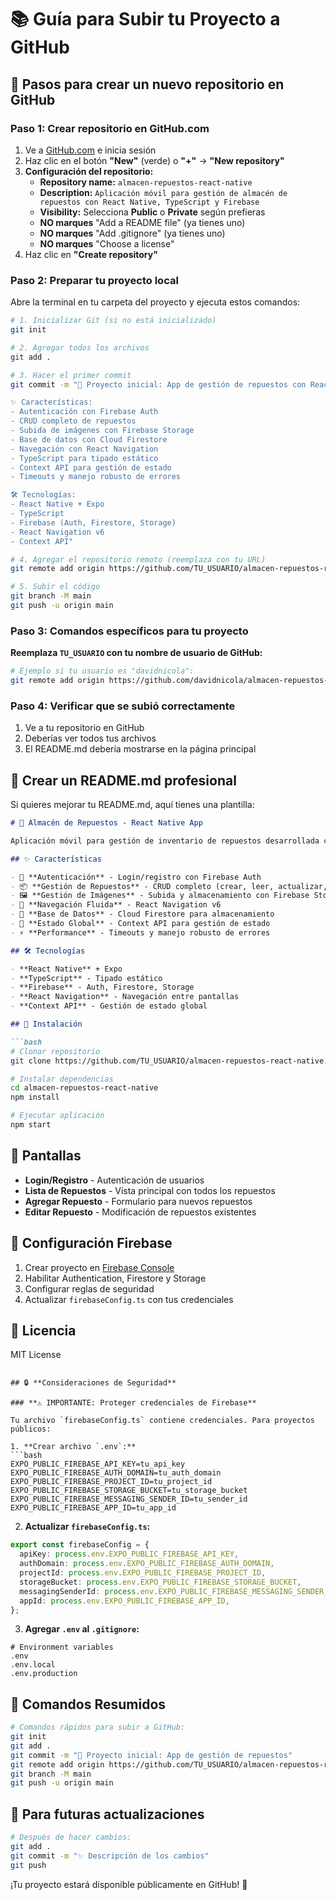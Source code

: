 # 📚 Guía para Subir tu Proyecto a GitHub

## 🚀 **Pasos para crear un nuevo repositorio en GitHub**

### **Paso 1: Crear repositorio en GitHub.com**
1. Ve a [GitHub.com](https://github.com) e inicia sesión
2. Haz clic en el botón **"New"** (verde) o **"+"** → **"New repository"**
3. **Configuración del repositorio:**
   - **Repository name:** `almacen-repuestos-react-native`
   - **Description:** `Aplicación móvil para gestión de almacén de repuestos con React Native, TypeScript y Firebase`
   - **Visibility:** Selecciona **Public** o **Private** según prefieras
   - **NO marques** "Add a README file" (ya tienes uno)
   - **NO marques** "Add .gitignore" (ya tienes uno)
   - **NO marques** "Choose a license"
4. Haz clic en **"Create repository"**

### **Paso 2: Preparar tu proyecto local**
Abre la terminal en tu carpeta del proyecto y ejecuta estos comandos:

```bash
# 1. Inicializar Git (si no está inicializado)
git init

# 2. Agregar todos los archivos
git add .

# 3. Hacer el primer commit
git commit -m "🎉 Proyecto inicial: App de gestión de repuestos con React Native + Firebase

✨ Características:
- Autenticación con Firebase Auth
- CRUD completo de repuestos
- Subida de imágenes con Firebase Storage
- Base de datos con Cloud Firestore
- Navegación con React Navigation
- TypeScript para tipado estático
- Context API para gestión de estado
- Timeouts y manejo robusto de errores

🛠️ Tecnologías:
- React Native + Expo
- TypeScript
- Firebase (Auth, Firestore, Storage)
- React Navigation v6
- Context API"

# 4. Agregar el repositorio remoto (reemplaza con tu URL)
git remote add origin https://github.com/TU_USUARIO/almacen-repuestos-react-native.git

# 5. Subir el código
git branch -M main
git push -u origin main
```

### **Paso 3: Comandos específicos para tu proyecto**

**Reemplaza `TU_USUARIO` con tu nombre de usuario de GitHub:**

```bash
# Ejemplo si tu usuario es "davidnicola":
git remote add origin https://github.com/davidnicola/almacen-repuestos-react-native.git
```

### **Paso 4: Verificar que se subió correctamente**
1. Ve a tu repositorio en GitHub
2. Deberías ver todos tus archivos
3. El README.md debería mostrarse en la página principal

## 📝 **Crear un README.md profesional**

Si quieres mejorar tu README.md, aquí tienes una plantilla:

```markdown
# 📱 Almacén de Repuestos - React Native App

Aplicación móvil para gestión de inventario de repuestos desarrollada con React Native, TypeScript y Firebase.

## ✨ Características

- 🔐 **Autenticación** - Login/registro con Firebase Auth
- 📦 **Gestión de Repuestos** - CRUD completo (crear, leer, actualizar, eliminar)
- 🖼️ **Gestión de Imágenes** - Subida y almacenamiento con Firebase Storage
- 🧭 **Navegación Fluida** - React Navigation v6
- 💾 **Base de Datos** - Cloud Firestore para almacenamiento
- 🔄 **Estado Global** - Context API para gestión de estado
- ⚡ **Performance** - Timeouts y manejo robusto de errores

## 🛠️ Tecnologías

- **React Native** + Expo
- **TypeScript** - Tipado estático
- **Firebase** - Auth, Firestore, Storage
- **React Navigation** - Navegación entre pantallas
- **Context API** - Gestión de estado global

## 🚀 Instalación

```bash
# Clonar repositorio
git clone https://github.com/TU_USUARIO/almacen-repuestos-react-native.git

# Instalar dependencias
cd almacen-repuestos-react-native
npm install

# Ejecutar aplicación
npm start
```

## 📱 Pantallas

- **Login/Registro** - Autenticación de usuarios
- **Lista de Repuestos** - Vista principal con todos los repuestos
- **Agregar Repuesto** - Formulario para nuevos repuestos
- **Editar Repuesto** - Modificación de repuestos existentes

## 🔧 Configuración Firebase

1. Crear proyecto en [Firebase Console](https://console.firebase.google.com/)
2. Habilitar Authentication, Firestore y Storage
3. Configurar reglas de seguridad
4. Actualizar `firebaseConfig.ts` con tus credenciales

## 📄 Licencia

MIT License
```

## 🔒 **Consideraciones de Seguridad**

### **⚠️ IMPORTANTE: Proteger credenciales de Firebase**

Tu archivo `firebaseConfig.ts` contiene credenciales. Para proyectos públicos:

1. **Crear archivo `.env`:**
```bash
EXPO_PUBLIC_FIREBASE_API_KEY=tu_api_key
EXPO_PUBLIC_FIREBASE_AUTH_DOMAIN=tu_auth_domain
EXPO_PUBLIC_FIREBASE_PROJECT_ID=tu_project_id
EXPO_PUBLIC_FIREBASE_STORAGE_BUCKET=tu_storage_bucket
EXPO_PUBLIC_FIREBASE_MESSAGING_SENDER_ID=tu_sender_id
EXPO_PUBLIC_FIREBASE_APP_ID=tu_app_id
```

2. **Actualizar `firebaseConfig.ts`:**
```typescript
export const firebaseConfig = {
  apiKey: process.env.EXPO_PUBLIC_FIREBASE_API_KEY,
  authDomain: process.env.EXPO_PUBLIC_FIREBASE_AUTH_DOMAIN,
  projectId: process.env.EXPO_PUBLIC_FIREBASE_PROJECT_ID,
  storageBucket: process.env.EXPO_PUBLIC_FIREBASE_STORAGE_BUCKET,
  messagingSenderId: process.env.EXPO_PUBLIC_FIREBASE_MESSAGING_SENDER_ID,
  appId: process.env.EXPO_PUBLIC_FIREBASE_APP_ID,
};
```

3. **Agregar `.env` al `.gitignore`:**
```
# Environment variables
.env
.env.local
.env.production
```

## 🎯 **Comandos Resumidos**

```bash
# Comandos rápidos para subir a GitHub:
git init
git add .
git commit -m "🎉 Proyecto inicial: App de gestión de repuestos"
git remote add origin https://github.com/TU_USUARIO/almacen-repuestos-react-native.git
git branch -M main
git push -u origin main
```

## 🔄 **Para futuras actualizaciones**

```bash
# Después de hacer cambios:
git add .
git commit -m "✨ Descripción de los cambios"
git push
```

¡Tu proyecto estará disponible públicamente en GitHub! 🎉
